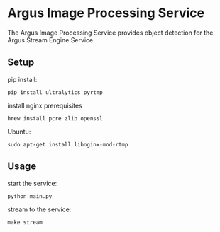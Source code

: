 # Argus Image Processing Service 

The Argus Image Processing Service provides object detection for the Argus Stream Engine Service.

## Setup 

pip install:
```
pip install ultralytics pyrtmp
```

install nginx prerequisites
```
brew install pcre zlib openssl
```

Ubuntu: 
```
sudo apt-get install libnginx-mod-rtmp
```

## Usage 

start the service:
```
python main.py
```

stream to the service: 
```
make stream
```